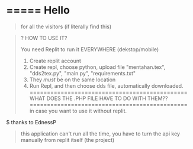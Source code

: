 =====
Hello
=====
> for all the visitors (if literally find this)

> ? HOW TO USE IT?
>
> You need Replit to run it EVERYWHERE (dekstop/mobile)
> 1. Create replit account
> 2. Create repl, choose python, upload file "mentahan.tex", "dds2tex.py", "main.py", "requirements.txt"
> 3. They *must*  be on the same location
> 4. Run Repl, and then choose dds file, automatically downloaded.
==============================================
WHAT DOES THE .PHP FILE HAVE TO DO WITH THEM??
==============================================
in case you want to use it without replit.

$ thanks to EdnessP
> this application can't run all the time, you have to turn the api key manually from replit itself (the project)
